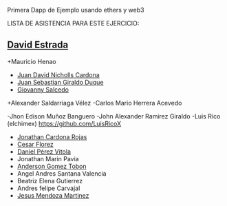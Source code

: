 Primera Dapp de Ejemplo
usando ethers y web3

LISTA DE ASISTENCIA PARA ESTE EJERCICIO:

## [David Estrada](https://github.com/destrada29)
+Mauricio Henao
- [Juan David Nicholls Cardona](https://github.com/jdnichollsc)
- [Juan Sebastian Giraldo Duque](https://github.com/jusegidu)
- [Giovanny Salcedo](https://github.com/GioSalcedo)

+Alexander Saldarriaga Vélez
-Carlos Mario Herrera Acevedo

-Jhon Edison Muñoz Banguero
-John Alexander Ramirez Giraldo
-Luis Rico (elchimex) https://github.com/LuisRicoX 
- [Jonathan Cardona Rojas](https://github.com/jdnichollsc)
- [Cesar Florez](https://github.com/sernamedez)
- [Daniel Pérez Vitola](https://github.com/dapevi1997)
- Jonathan Marin Pavia
- [Anderson Gomez Tobon](https://github.com/KitLuc)
- Angel Andres Santana Valencia
- Beatriz Elena Gutierrez
- Andres felipe Carvajal
- [Jesus Mendoza Martinez](https://github.com/JsMendoza13)
